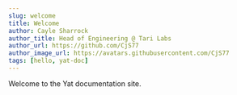 ```yaml
---
slug: welcome
title: Welcome
author: Cayle Sharrock
author_title: Head of Engineering @ Tari Labs
author_url: https://github.com/CjS77
author_image_url: https://avatars.githubusercontent.com/CjS77
tags: [hello, yat-doc]
---
```


Welcome to the Yat documentation site.